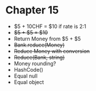 # Chapter 15

- $5 + 10CHF = $10 if rate is 2:1
- ~~$5 + $5 = $10~~
- Return Money from $5 + $5
- ~~Bank.reduce(Money)~~
- ~~Reduce Money with conversion~~
- ~~Reduce(Bank, string)~~
- Money rounding?
- HashCode()
- Equal null
- Equal object
